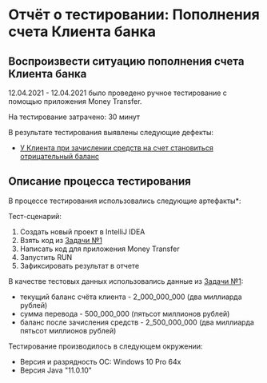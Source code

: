 # Отчёт о тестировании: Пополнения счета Клиента банка

## Воспроизвести ситуацию пополнения счета Клиента банка

12.04.2021 - 12.04.2021 было проведено ручное тестирование с помощью приложения Money Transfer.

На тестирование затрачено: 30 минут

В результате тестирования выявлены следующие дефекты:
* [У Клиента при зачислении средств на счет становиться отрицательный баланс](https://github.com/EvgeniaRodi/Money-Transfer/issues/1)


## Описание процесса тестирования

В процессе тестирования использовались следующие артефакты*:

Тест-сценарий:

1. Создать новый проект в IntelliJ IDEA
2.  Взять код из [Задачи №1](https://github.com/netology-code/javaqa-homeworks/tree/master/programming)
3. Написать код для приложения Money Transfer
4. Запустить RUN
5. Зафиксировать результат в отчете


В качестве тестовых данных использовались данные из [Задачи №1](https://github.com/netology-code/javaqa-homeworks/tree/master/programming):
* текущий баланс счёта клиента - 2_000_000_000 (два миллиарда рублей)
* сумма перевода - 500_000_000 (пятьсот миллионов рублей)
* баланс после зачисления средств - 2_500_000_000 (два миллиарда пятьсот миллионов рублей)

Тестирование производилось в следующем окружении:
* Версия и разрядность ОС: Windows 10 Pro 64x
* Версия Java "11.0.10"

